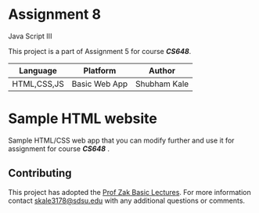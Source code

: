 # Assignment 8
 Java Script III 
 
This project is a part of Assignment 5 for course **_CS648_**.

| Language | Platform | Author |
| -------- | --------|--------|
| HTML,CSS,JS |  Basic Web App| Shubham Kale|

# Sample HTML website 

Sample HTML/CSS web app that you can modify further and use it for assignment for course **_CS648_** . 


## Contributing
This project has adopted the [Prof Zak Basic Lectures](https://www.youtube.com/watch?v=7EWBHppYbmM&feature=youtu.be).
For more information 
contact [skale3178@sdsu.edu](mailto:skale3178@sdsu.edu) with any additional questions or comments.



 


 



